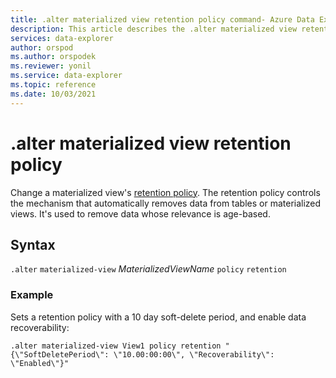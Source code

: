 ```yaml
---
title: .alter materialized view retention policy command- Azure Data Explorer
description: This article describes the .alter materialized view retention policy command in Azure Data Explorer.
services: data-explorer
author: orspod
ms.author: orspodek
ms.reviewer: yonil
ms.service: data-explorer
ms.topic: reference
ms.date: 10/03/2021
---
```

# .alter materialized view retention policy

Change a materialized view's [retention policy](retentionpolicy.md). The retention policy controls the mechanism that automatically removes data from tables or materialized views. It's used to remove data whose relevance is age-based. 
 

## Syntax

`.alter` `materialized-view` *MaterializedViewName* `policy` `retention` 

### Example

Sets a retention policy with a 10 day soft-delete period, and enable data recoverability:

```kusto
.alter materialized-view View1 policy retention "{\"SoftDeletePeriod\": \"10.00:00:00\", \"Recoverability\": \"Enabled\"}"
```
